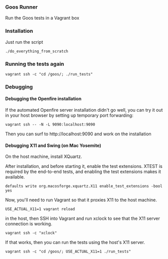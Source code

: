 ### Goos Runner

Run the Goos tests in a Vagrant box

### Installation

Just run the script

    ./do_everything_from_scratch

### Running the tests again

    vagrant ssh -c "cd /goos/; ./run_tests"

### Debugging

#### Debugging the Openfire installation

If the automated Openfire server installation didn't go well, you can 
try it out in your host browser by setting up temporary port forwarding:

    vagrant ssh -- -N -L 9090:localhost:9090

Then you can surf to http://localhost:9090 and work on the installation

#### Debugging X11 and Swing (on Mac Yosemite)

On the host machine, install XQuartz.

After installation, and before starting it, enable the test extensions.  XTEST
is required by the end-to-end tests, and enabling the test extensions makes
it available.

    defaults write org.macosforge.xquartz.X11 enable_test_extensions -bool yes

Now, you'll need to run Vagrant so that it proxies X11 to the host machine.

    USE_ACTUAL_X11=1 vagrant reload

in the host, then SSH into Vagrant and run xclock to see that the X11 server
connection is working.

    vagrant ssh -c "xclock"

If that works, then you can run the tests using the host's X11 server.

    vagrant ssh -c "cd /goos/; USE_ACTUAL_X11=1 ./run_tests"
